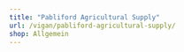 ```yaml
---
title: "Pabliford Agricultural Supply"
url: /vigan/pabliford-agricultural-supply/
shop: Allgemein
---
```

